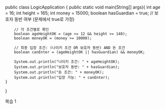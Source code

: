 public class LogicApplication {
    public static void main(String[] args){
        int age = 16;
        int height = 165;
        int money = 15000;
        boolean hasGuardian = true;  // 보호자 동반 여부 (문제에서 true로 가정)

        // 각 조건별로 확인
        boolean ageHeightOK = (age >= 12 && height >= 140);
        boolean moneyOK = (money >= 10000);

        // 최종 입장 조건: (나이키 조건 OR 보호자 동반) AND 돈 조건
        boolean canEnter = (ageHeightOK || hasGuardian) && moneyOK;

        System.out.println("나이키 조건: " + ageHeightOK);
        System.out.println("보호자 동반: " + hasGuardian);
        System.out.println("돈 조건: " + moneyOK);
        System.out.println("입장 가능: " + canEnter);
    }
}

복습 1
